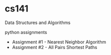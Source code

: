 # cs141
Data Structures and Algorithms

python assignments

* Assignment #1 - Nearest Neighbor Algorithm
* Assignment #2 - All Pairs Shortest Paths